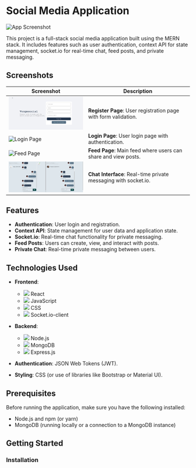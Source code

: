# Social Media Application

![App Screenshot](./screenshots/feed.gif)

This project is a full-stack social media application built using the MERN stack. It includes features such as user authentication, context API for state management, socket.io for real-time chat, feed posts, and private messaging.

## Screenshots

| Screenshot | Description |
|------------|-------------|
| <img src="./screenshots/register.gif" alt="Register Page" width="300"/> | **Register Page**: User registration page with form validation. |
| <img src="./screenshots/login.gif" alt="Login Page" width="300"/> | **Login Page**: User login page with authentication. |
| <img src="./screenshots/share.gif" alt="Feed Page" width="300"/> | **Feed Page**: Main feed where users can share and view posts. |
| <img src="./screenshots/chat.gif" alt="Chat Interface" width="300"/> | **Chat Interface**: Real-time private messaging with socket.io. |


## Features

- **Authentication**: User login and registration.
- **Context API**: State management for user data and application state.
- **Socket.io**: Real-time chat functionality for private messaging.
- **Feed Posts**: Users can create, view, and interact with posts.
- **Private Chat**: Real-time private messaging between users.

## Technologies Used

- **Frontend**: 
  - <img src="https://img.icons8.com/color/48/000000/react-native.png"/> React
  - <img src="https://img.icons8.com/color/48/000000/javascript.png"/> JavaScript
  - <img src="https://img.icons8.com/color/48/000000/css3.png"/> CSS
  - <img src="https://img.icons8.com/color/48/000000/socket-io.png"/> Socket.io-client
- **Backend**: 
  - <img src="https://img.icons8.com/color/48/000000/nodejs.png"/> Node.js
  - <img src="https://img.icons8.com/color/48/000000/mongodb.png"/> MongoDB
  - <img src="https://img.icons8.com/color/48/000000/express.png"/> Express.js

- **Authentication**: JSON Web Tokens (JWT).
- **Styling**: CSS (or use of libraries like Bootstrap or Material UI).

## Prerequisites

Before running the application, make sure you have the following installed:

- Node.js and npm (or yarn)
- MongoDB (running locally or a connection to a MongoDB instance)

## Getting Started

### Installation
